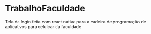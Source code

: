 # TrabalhoFaculdade
Tela de login feita com react native para a cadeira de programação de aplicativos para celulcar da faculdade 
